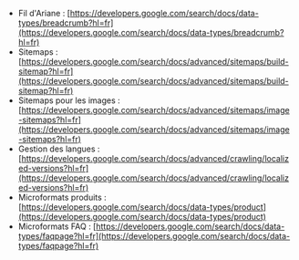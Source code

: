 - Fil d'Ariane : [https://developers.google.com/search/docs/data-types/breadcrumb?hl=fr](https://developers.google.com/search/docs/data-types/breadcrumb?hl=fr)
- Sitemaps : [https://developers.google.com/search/docs/advanced/sitemaps/build-sitemap?hl=fr](https://developers.google.com/search/docs/advanced/sitemaps/build-sitemap?hl=fr)
- Sitemaps pour les images : [https://developers.google.com/search/docs/advanced/sitemaps/image-sitemaps?hl=fr](https://developers.google.com/search/docs/advanced/sitemaps/image-sitemaps?hl=fr)
- Gestion des langues : [https://developers.google.com/search/docs/advanced/crawling/localized-versions?hl=fr](https://developers.google.com/search/docs/advanced/crawling/localized-versions?hl=fr)
- Microformats produits : [https://developers.google.com/search/docs/data-types/product](https://developers.google.com/search/docs/data-types/product)
- Microformats FAQ : [https://developers.google.com/search/docs/data-types/faqpage?hl=fr](https://developers.google.com/search/docs/data-types/faqpage?hl=fr)
